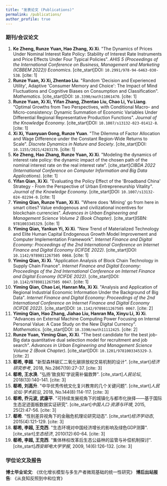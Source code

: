 ```yaml
---
title: "发表论文 (Publications)"
permalink: /publications/
author_profile: true
---
```


### 期刊/会议论文

1.  **Ke Zheng, Runze Yuan, Hao Zhang, Xi Xi**. "The Dynamics of Prices Under Nominal Interest Rate Policy: Stability of Interest Rate Instruments and Price Effects Under Four Typical Policies". *AHIS 5 (Proceedings of the International Conference on Business, Management and Marketing (ICВВЕМ 2022)) Economics*. [cite_start]DOI: `10.2991/978-94-6463-030-538`. [cite: 1]
2.  **Runze Yuan, Xi Xi, Zhentao Liu**. "Random 'Decision and Experienced Utility', Adaptive 'Consumer Memory and Choice': The Impact of Mind Fluctuations and Cognitive Biases on Consumption and Classification". *Mathematics*. [cite_start]DOI: `10.3390/math11061470`. [cite: 1]
3.  **Runze Yuan, Xi Xi, Yifan Zhang, Zhentao Liu, Chao Li, Yu Liang**. "Optimal Growths from Two Perspectives, with Conditional Macro- and Micro-consistency: Dynamic Summation of Economic Variables Under Differential Regional Representative Production Functions". *Journal of the Knowledge Economy*. [cite_start]DOI: `10.1007/s13132-023-01412-8`. [cite: 1]
4.  **Xi Xi, Yuanyuan Gong, Runze Yuan**. "The Dilemma of Factor Allocation and Wage Difference under the Constant Region-Wide Returns to Scale". *Discrete Dynamics in Nature and Society*. [cite_start]DOI: `10.1155/2021/4283170`. [cite: 1]
5.  **Ke Zheng, Hao Zhang, Runze Yuan, Xi Xi**. "Modeling the dynamics of interest rate policy: the dynamic impact of the chosen path of the nominal interest rate on the real interest rate". [cite_start]*CIBDA 2022 (International Conference on Computer Information and Big Data Applications)*. [cite: 1]
6.  **Yifan Qian, Xi Xi**. "Evaluating the Policy Effect of the 'Broadband China' Strategy - From the Perspective of Urban Entrepreneurship Vitality". *Journal of the Knowledge Economy*. [cite_start]DOI: `10.1007/s13132-024-02294-0`. [cite: 1]
7.  **Yiming Qian, Runze Yuan, Xi Xi**. "Where does 'Mining' go from here in smart cities? Value endogenous and civilizational incentives for blockchain currencies". *Advances in Urban Engineering and Management Science Volume 2 (Book Chapter)*. [cite_start]ISBN: `9781003345329`. [cite: 1]
8.  **Yiming Qian, Yankun Yi, Xi Xi**. "New Trend of Materialized Technology and Elite Human Capital Endogenous Growth Model Improvement and Computer Implementation Framework". *Internet Finance and Digital Economy: Proceedings of the 2nd International Conference on Internet Finance and Digital Economy (ICIFDE 2022)*. [cite_start]DOI: `10.1142/9789811267505 0068`. [cite: 1]
9.  **Yiming Qian, Xi Xi**. "Application Analysis of Block Chain Technology in Supply Chain Finance". *Internet Finance and Digital Economy: Proceedings of the 2nd International Conference on Internet Finance and Digital Economy (ICIFDE 2022)*. [cite_start]DOI: `10.1142/9789811267505 0047`. [cite: 1]
10. **Yiming Qian, Chao Lei, Hanran Ma, Xi Xi**. "Analysis and Application of Regional Industrial Economic Information Under the Background of Big Data". *Internet Finance and Digital Economy: Proceedings of the 2nd International Conference on Internet Finance and Digital Economy (ICIFDE 2022)*. [cite_start]DOI: `10.1142/9789811267505 0067`. [cite: 2]
11. **Yiming Qian, Hao Zhang, Jiahao Liu, Hanran Ma, Xinyu Li, Xi Xi**. "Advances on External Machine Computing Power Focusing on Internal Personal Value: A Case Study on the New Digital Currency". *Mathematics*. [cite_start]DOI: `10.3390/math11112425`. [cite: 2]
12. **Runze Yuan, Yiming Qian, Xi Xi**. "The best candidate for the best job-Big data quantitative dual selection model for recruitment and job search". *Advances in Urban Engineering and Management Science Volume 2 (Book Chapter)*. [cite_start]DOI: `10.1201/9781003345329-3`. [cite: 2]
13. **郗希, 李超**. "新型森林碳汇二氧化碳排放权交易机制的设计". [cite_start]*经济研究参考*, 2018, No.2867(19):27-37. [cite: 3]
14. **郗希, 王水涣**. "弘扬'致良知'学说需补偏救弊". [cite_start]*人民论坛*, 2018(13):140-141. [cite: 3]
15. **郗希, 刘高升**. "中华优秀传统文化复兴教育的几个关键问题". [cite_start]*人民论坛·学术前沿*, 2018, No.144(8):114-117. [cite: 3]
16. **郗希, 乔元波, 武康平**. "可持续发展视角下的城镇化与都市化抉择——基于国际生态足迹面板数据实证研究". [cite_start]*中国人口·资源与环境*, 2015, 25(2):47-56. [cite: 3]
17. **郗希**. "性别差异视角下的金融危机理论研究动态". [cite_start]*经济学动态*, 2015(4):121-129. [cite: 3]
18. **郗希, 李超, 王克西**. "生态环境对中国经济增长的影响及绿色GDP测算". [cite_start]*生态经济*, 2010(12):60-64. [cite: 3]
19. **郗希, 李超, 王克西**. "集体林权改革后生态公益林的监管与补偿机制探讨". [cite_start]*西安邮电大学学报*, 2009, 14(6):126-132. [cite: 3]

### 学位论文及报告

**博士毕业论文**: 《优化增长模型与多生产者微观基础的统一性研究》 **博后出站报告**: 《从良知反照到中和位育》 
